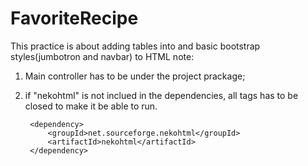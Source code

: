 # FavoriteRecipe


This practice is about adding tables into and basic bootstrap styles(jumbotron and navbar) to HTML
note: 
1. Main controller has to be under the project prackage; 
2. if "nekohtml" is not inclued in the dependencies, all tags has to be closed to make it be able to run. 

		<dependency>
			<groupId>net.sourceforge.nekohtml</groupId>
			<artifactId>nekohtml</artifactId>
		</dependency>
